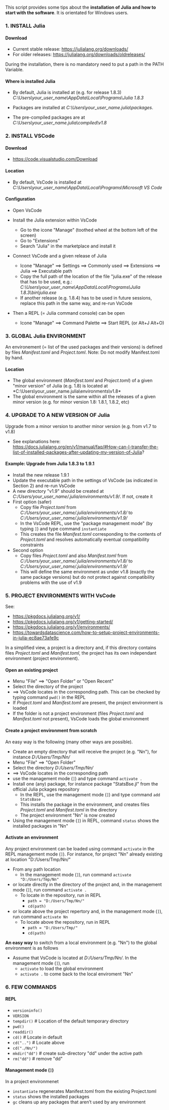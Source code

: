 This script provides some tips about the **installation of Julia and how to start with the software**. It is orientated for Windows users. 

### **1. INSTALL Julia** 

#### **Download**

- Current stable release: https://julialang.org/downloads/
- For older releases: https://julialang.org/downloads/oldreleases/

During the installation, there is no mandatory need to put a path in the PATH Variable.

#### **Where is installed Julia**

- By default, Julia is installed at (e.g. for release 1.8.3)  
*C:\Users\your_user_name\AppData\Local\Programs\Julia 1.8.3*

- Packages are installed at 
*C:\Users\your_user_name\.julia\packages*. 

- The pre-compiled packages are at
*C:\Users\your_user_name\.julia\compiled\v1.8*

### **2. INSTALL VSCode**

#### **Download**

- https://code.visualstudio.com/Download

#### **Location**

- By default, VsCode is installed at
*C:\Users\your_user_name\AppData\Local\Programs\Microsoft VS Code*

#### **Configuration**

- Open VsCode

- Install the Julia extension within VsCode 
    - Go to the icone "Manage" (toothed wheel at the bottom left of the screen)
    - Go to "Extensions"
    - Search "Julia" in the marketplace and install it   

- Connect VsCode and a given release of Julia 
    - Icone "Manage" ==> Settings ==> Commonly used ==> Extensions ==> Julia ==> Executable path
    - Copy the full path of the location of the file "julia.exe" of the release that has to be used, 
        e.g.: *C:\Users\your_user_name\AppData\Local\Programs\Julia 1.8.3\bin\julia.exe*
    - If another release (e.g. 1.8.4) has to be used in future sessions, replace this path in the same way, and re-run VsCode 

- Then a REPL (= Julia command console) can be open 
    - Icone "Manage" ==> Command Palette ==> Start REPL 
        (or Alt+J Alt+O)

### **3. GLOBAL Julia ENVIRONMENT**

An environement (= list of the used packages and their versions) is defined by files *Manifest.toml* and *Project.toml*. Note: Do not modify Manifest.toml by hand.

#### **Location** 
- The global environment (*Manifest.toml* and *Project.toml*) of a given "minor version" of Julia (e.g. 1.8) is located at 
*C:\Users\your_user_name\.julia\environments\v1.8\*
- The global environment is the same within all the releases of a given minor version (e.g. for minor version 1.8: 1.8.1, 1.8.2, etc) 

### **4. UPGRADE TO A NEW VERSION OF Julia**

Upgrade from a minor version to another minor version (e.g. from v1.7 to v1.8)
- See explanations here:
https://docs.julialang.org/en/v1/manual/faq/#How-can-I-transfer-the-list-of-installed-packages-after-updating-my-version-of-Julia?

#### **Example: Upgrade from Julia 1.8.3 to 1.9.1**

- Install the new release 1.9.1
- Update the executable path in the settings of VsCode (as indicated in Section 2) 
    and re-run VsCode
- A new directory "v1.9" should be created at 
    *C:/Users/your_user_name/.julia/environments/v1.9/*. If not, create it
- First option (safer)
    - Copy file *Project.toml* from 
        *C:/Users/your_user_name/.julia/environments/v1.8/* to 
        *C:/Users/your_user_name/.julia/environments/v1.9/*
    - In the VsCode REPL, use the "package management mode" 
    (by typing `]`) and type command `instantiate`
    - This creates the file *Manifest.toml* corresponding to 
    the contents of *Project.toml* and resolves automatically eventual compatibility constraints
- Second option
    - Copy files *Project.toml* and also *Manifest.toml* from 
    *C:/Users/your_user_name/.julia/environments/v1.8/* to 
    *C:/Users/your_user_name/.julia/environments/v1.9/*
    - This will define the same environment as under v1.8 (exactly the same package versions) but do not protect against compatibility problems with the use of v1.9

### **5. PROJECT ENVIRONMENTS WITH VsCode**

See:
- https://pkgdocs.julialang.org/v1/
- https://pkgdocs.julialang.org/v1/getting-started/
- https://pkgdocs.julialang.org/v1/environments/
- https://towardsdatascience.com/how-to-setup-project-environments-in-julia-ec8ae73afe9c 

In a simplified view, a project is a directory and, if this directory contains files *Project.toml* and *Manifest.toml*, the project has its own independant environment (project environment).

#### **Open an existing project** 

- Menu "File" ==> "Open Folder" or "Open Recent" 
- Select the directory of the project
- ==> VsCode locates in the corresponding path. This can be checked by typing command `pwd()` in the REPL
- If *Project.toml* and *Manifest.toml* are present, the project environment is loaded
- If the folder is not a project environment (files *Project.toml* and *Manifest.toml* not present), VsCode loads the global environment 

#### **Create a project environment from scratch**

An easy way is the following (many other ways are possible).

- Create an empty directory that will receive the project (e.g. "Nn"), for instance *D:/Users/Tmp/Nn/* 
- Menu "File" ==> "Open Folder"
- Select the directory *D:/Users/Tmp/Nn/*
- ==> VsCode locates in the corresponding path
- use the management mode (`]`) and type command `activate .`
- Install one (any) package, for instance package "StatsBse.jl" from the official Julia pckages repository 
    - In the REPL, use the management mode (`]`) and 
        type command `add StatsBase`
    - This installs the package in the environment, and creates files *Project.toml* and *Manifest.toml* in the directory
    - The project environment "Nn" is now created
- Using the management mode (`]`) in REPL, command `status` shows the installed packages in "Nn"  

#### **Activate an environment** 

Any project environment can be loaded using command `activate` in the REPL management mode (`]`). For instance, for project "Nn" already existing at location "D:/Users/Tmp/Nn/"   
- From any path location 
    -  In the management mode (`]`), run command `activate "D:/Users/Tmp/Nn"`
- or locate directly in the directory of the project and, in the management mode  (`]`), run command `activate .`
    - To locate in the repository, run in REPL
        - `path = "D:/Users/Tmp/Nn/"`
        - `cd(path)`
- or locate above the project repertory and, in the management mode  (`]`), run command `activate Nn` 
    - To locate above the repository, run in REPL
        - `path = "D:/Users/Tmp/"`
        - `cd(path)`

**An easy way** to switch from a local environment (e.g. "Nn") to the global environment is as follows 
- Assume that VsCode is located at *D:/Users/Tmp/Nn/*. In the management mode (`]`), run
    - `activate` to load the global environment
    - `activate .` to come back to the local enviroment "Nn"

### **6. FEW COMMANDS**

#### **REPL**

- `versioninfo()`
- `VERSION`
- `tempdir()`   # Location of the default temporary directory 
- `pwd()`
- `readdir()`
- `cd()`        # Locate in default
- `cd("..")`    # Locate above 
- `cd("./Nn/")`
- `mkdir("dd")` # create sub-directory "dd" under the active path  
- `rm("dd")`    # remove "dd"


#### **Management mode (`]`)**

In a project environmenet
- `instantiate` regenerates Manifest.toml from the existing Project.toml
- `status` shows the installed packages
- `gc` cleans up any packages that aren’t used by any environment

